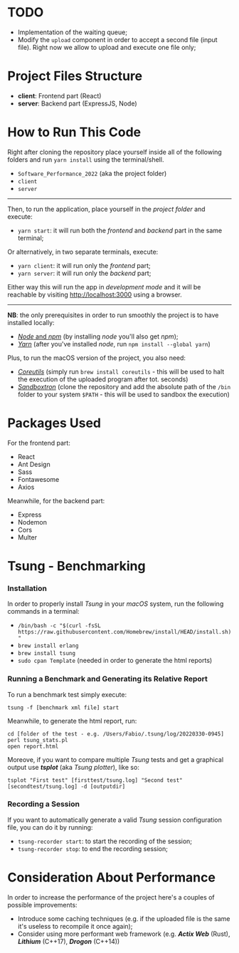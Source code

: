 # TODO
* Implementation of the waiting queue;
* Modify the `upload` component in order to accept a second file (input file). Right now we allow to upload and execute one file only;

# Project Files Structure
* **client**: Frontend part (React)
* **server**: Backend part (ExpressJS, Node)

# How to Run This Code
Right after cloning the repository place yourself inside all of the following folders and run `yarn install` using the terminal/shell.
* `Software_Performance_2022` (aka the project folder)
* `client`
* `server`

****

Then, to run the application, place yourself in the *project folder* and execute:
* `yarn start`: it will run both the *frontend* and *backend* part in the same terminal;

Or alternatively, in two separate terminals, execute:
* `yarn client`: it will run only the *frontend* part;
* `yarn server`: it will run only the *backend* part;

Either way this will run the app in *development mode* and it will be reachable by visiting [http://localhost:3000](http://localhost:3000) using a browser.

***

**NB**: the only prerequisites in order to run smoothly the project is to have installed locally: 
* [*Node* and *npm*](https://nodejs.org/en/) (by installing *node* you'll also get *npm*);
* [*Yarn*](https://classic.yarnpkg.com/lang/en/docs/install/#mac-stable) (after you've installed *node*, run `npm install --global yarn`)

Plus, to run the macOS version of the project, you also need:
* [*Coreutils*](https://formulae.brew.sh/formula/coreutils) (simply run `brew install coreutils` - this will be used to halt the execution of the uploaded program after tot. seconds)
* [*Sandboxtron*](https://github.com/lynaghk/sandboxtron) (clone the repository and add the absolute path of the `/bin` folder to your system `$PATH` - this will be used to sandbox the execution)

# Packages Used
For the frontend part:
* React
* Ant Design
* Sass
* Fontawesome
* Axios

Meanwhile, for the backend part:
* Express
* Nodemon
* Cors
* Multer

# Tsung - Benchmarking
### Installation
In order to properly install *Tsung* in your *macOS* system, run the following commands in a terminal:

* `/bin/bash -c "$(curl -fsSL https://raw.githubusercontent.com/Homebrew/install/HEAD/install.sh)"`
* `brew install erlang`
* `brew install tsung`
* `sudo cpan Template` (needed in order to generate the html reports)

### Running a Benchmark and Generating its Relative Report
To run a benchmark test simply execute:
```
tsung -f [benchmark xml file] start
```
Meanwhile, to generate the html report, run:
```
cd [folder of the test - e.g. /Users/Fabio/.tsung/log/20220330-0945]
perl tsung_stats.pl
open report.html
```
Moreove, if you want to compare multiple *Tsung* tests and get a graphical output use ***tsplot*** (aka *Tsung plotter*), like so:
```
tsplot "First test" [firsttest/tsung.log] "Second test" [secondtest/tsung.log] -d [outputdir]
```

### Recording a Session
If you want to automatically generate a valid *Tsung* session configuration file, you can do it by running:
* `tsung-recorder start`: to start the recording of the session;
* `tsung-recorder stop`: to end the recording session;

# Consideration About Performance
In order to increase the performance of the project here's a couples of possible improvements:

* Introduce some caching techniques (e.g. if the uploaded file is the same it's useless to recompile it once again);
* Consider using more performant web framework (e.g. ***Actix Web*** (Rust), ***Lithium*** (C++17), ***Drogon*** (C++14))
